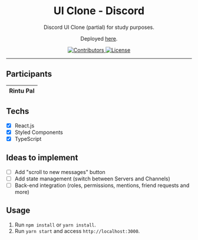 <h1 align="center">
UI Clone - Discord
</h1>

<p align="center">Discord UI Clone (partial) for study purposes.</p>
<p align="center">Deployed <a href="https://rocketseat-discord-clone.netlify.app/">here</a>.</p>

<p align="center">
  <a href="https://github.com/Rocketseat/youtube-clone-discord/graphs/contributors">
    <img src="https://img.shields.io/github/contributors/rocketseat/youtube-clone-discord?color=%237159c1&logoColor=%237159c1&style=flat" alt="Contributors">
  </a>
  <a href="https://opensource.org/licenses/MIT">
    <img src="https://img.shields.io/github/license/rocketseat/youtube-clone-discord?color=%237159c1&logo=mit" alt="License">
  </a>
</p>

<hr>

## Participants

 |Rintu Pal
| :------------------------------------------------------------------------------------------------------------------------: |




## Techs

- [x] React.js
- [x] Styled Components
- [x] TypeScript

## Ideas to implement

- [ ] Add "scroll to new messages" button
- [ ] Add state management (switch between Servers and Channels)
- [ ] Back-end integration (roles, permissions, mentions, friend requests and more)

## Usage

1. Run `npm install` or `yarn install`.<br />
2. Run `yarn start` and access `http://localhost:3000`.<br />
